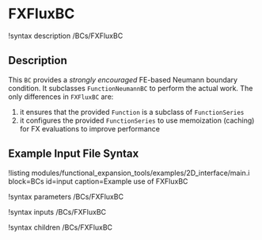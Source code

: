 # FXFluxBC

!syntax description /BCs/FXFluxBC

## Description

This `BC` provides a *strongly encouraged* FE-based Neumann boundary condition. It subclasses
`FunctionNeumannBC` to perform the actual work. The only differences in `FXFluxBC` are:

1. it ensures that the provided `Function` is a subclass of `FunctionSeries`
2. it configures the provided `FunctionSeries` to use memoization (caching) for FX evaluations to
   improve performance

## Example Input File Syntax

!listing modules/functional_expansion_tools/examples/2D_interface/main.i block=BCs id=input caption=Example use of FXFluxBC

!syntax parameters /BCs/FXFluxBC

!syntax inputs /BCs/FXFluxBC

!syntax children /BCs/FXFluxBC
